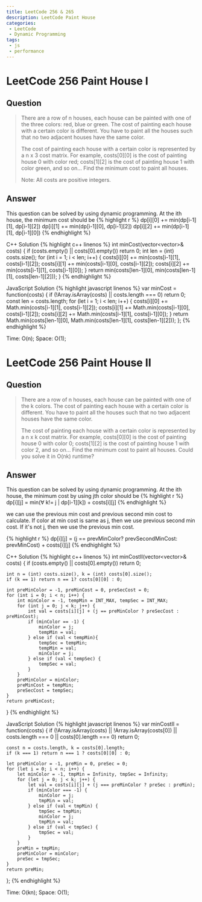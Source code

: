 ```yaml
---
title: LeetCode 256 & 265
description: LeetCode Paint House
categories:
 - LeetCode
 - Dynamic Programming
tags:
 - js
 - performance
---
```


# LeetCode 256 Paint House I

## Question
>There are a row of n houses, each house can be painted with one of the three colors: red, blue or green. The cost of painting each house with a certain color is different. You have to paint all the houses such that no two adjacent houses have the same color.
>
>The cost of painting each house with a certain color is represented by a n x 3 cost matrix. For example, costs[0][0] is the cost of painting house 0 with color red; costs[1][2] is the cost of painting house 1 with color green, and so on... Find the minimum cost to paint all houses.
>
>Note:
>All costs are positive integers.

## Answer

This question can be solved by using dynamic programming. At the ith house, the minimum cost should be
{% highlight r %}
 dp[i][0] += min(dp[i-1][1], dp[i-1][2]) 
 dp[i][1] += min(dp[i-1][0], dp[i-1][2]) 
 dp[i][2] += min(dp[i-1][1], dp[i-1][0]) 
{% endhighlight %}

C++ Solution
{% highlight c++ linenos %}
int minCost(vector<vector<int>>& costs) {
    if (costs.empty() || costs[0].empty()) return 0;
    int len = (int) costs.size();
    for (int i = 1; i < len; i++) {
        costs[i][0] += min(costs[i-1][1], costs[i-1][2]);
        costs[i][1] += min(costs[i-1][0], costs[i-1][2]);
        costs[i][2] += min(costs[i-1][1], costs[i-1][0]);
    }
    return min(costs[len-1][0], min(costs[len-1][1], costs[len-1][2]));
}
{% endhighlight %}

JavaScript Solution
{% highlight javascript linenos %}
var minCost = function(costs) {
    if (!Array.isArray(costs) || costs.length === 0) return 0;
    const len = costs.length;
    for (let i = 1; i < len; i++) {
        costs[i][0] += Math.min(costs[i-1][1], costs[i-1][2]);
        costs[i][1] += Math.min(costs[i-1][0], costs[i-1][2]);
        costs[i][2] += Math.min(costs[i-1][1], costs[i-1][0]);
    }
    return Math.min(costs[len-1][0], Math.min(costs[len-1][1], costs[len-1][2]));
};
{% endhighlight %}

Time: O(n); Space: O(1);


# LeetCode 256 Paint House II

## Question
>There are a row of n houses, each house can be painted with one of the k colors. The cost of painting each house with a certain color is different. You have to paint all the houses such that no two adjacent houses have the same color.
>
>The cost of painting each house with a certain color is represented by a n x k cost matrix. For example, costs[0][0] is the cost of painting house 0 with color 0; costs[1][2] is the cost of painting house 1 with color 2, and so on... Find the minimum cost to paint all houses.
>Could you solve it in O(nk) runtime?

## Answer

This question can be solved by using dynamic programming. At the ith house, the minimum cost by using jth color should be
{% highlight r %}
dp[i][j] = min(∀ k!= j | dp[i-1][k]) + costs[i][j]
{% endhighlight %}

we can use the previous min cost and previous second min cost to calculate. If color at min cost is same as j, then we use previous second min cost. If it's not j, then we use the previous min cost.

{% highlight r %}
dp[i][j] = (j == prevMinColor? prevSecondMinCost: prevMinCost) + costs[i][j]
{% endhighlight %}

C++ Solution
{% highlight c++ linenos %}
int minCostII(vector<vector<int>>& costs) {
    if (costs.empty() || costs[0].empty()) return 0;

    int n = (int) costs.size(), k = (int) costs[0].size();
    if (k == 1) return n == 1? costs[0][0] : 0;

    int preMinColor = -1, preMinCost = 0, preSecCost = 0;
    for (int i = 0; i < n; i++) {
        int minColor = -1, tempMin = INT_MAX, tempSec = INT_MAX;
        for (int j = 0; j < k; j++) {
            int val = costs[i][j] + (j == preMinColor ? preSecCost : preMinCost);
            if (minColor == -1) {
                minColor = j;
                tempMin = val;
            } else if (val < tempMin){
                tempSec = tempMin;
                tempMin = val;
                minColor = j;
            } else if (val < tempSec) {
                tempSec = val;
            }
        }
        preMinColor = minColor;
        preMinCost = tempMin;
        preSecCost = tempSec;
    }
    return preMinCost;
}
{% endhighlight %}

JavaScript Solution
{% highlight javascript linenos %}
var minCostII = function(costs) {
    if (!Array.isArray(costs) || !Array.isArray(costs[0]) || costs.length === 0 || costs[0].length === 0) return 0;
    
    const n = costs.length, k = costs[0].length;
    if (k === 1) return n === 1 ? costs[0][0] : 0;
    
    let preMinColor = -1, preMin = 0, preSec = 0;
    for (let i = 0; i < n; i++) {
        let minColor = -1, tmpMin = Infinity, tmpSec = Infinity;
        for (let j = 0; j < k; j++) {
            let val = costs[i][j] + (j === preMinColor ? preSec : preMin);
            if (minColor === -1) {
                minColor = j;
                tmpMin = val;
            } else if (val < tmpMin) {
                tmpSec = tmpMin;
                minColor = j;
                tmpMin = val;
            } else if (val < tmpSec) {
                tmpSec = val;
            }
        }
        preMin = tmpMin;
        preMinColor = minColor;
        preSec = tmpSec;
    }
    return preMin;
};
{% endhighlight %}

Time: O(kn); Space: O(1);


